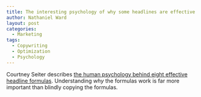 ```yaml
---
title: The interesting psychology of why some headlines are effective
author: Nathaniel Ward
layout: post
categories:
  - Marketing
tags:
  - Copywriting
  - Optimization
  - Psychology
---
```

Courtney Seiter describes [the human psychology behind eight effective headline formulas][1]. Understanding *why* the formulas work is far more important than blindly copying the formulas.

 [1]: http://blog.bufferapp.com/headline-strategies-psychology